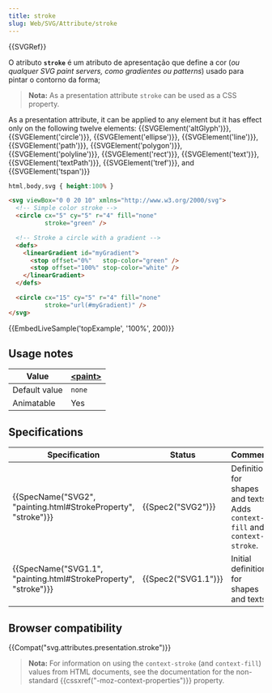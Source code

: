 ```yaml
---
title: stroke
slug: Web/SVG/Attribute/stroke
---
```

{{SVGRef}}

O atributo **`stroke`** é um atributo de apresentação que define a cor (_ou qualquer SVG_ _paint servers, como gradientes ou patterns_) usado para pintar o contorno da forma;

> **Nota:** As a presentation attribute `stroke` can be used as a CSS property.

As a presentation attribute, it can be applied to any element but it has effect only on the following twelve elements: {{SVGElement('altGlyph')}}, {{SVGElement('circle')}}, {{SVGElement('ellipse')}}, {{SVGElement('line')}}, {{SVGElement('path')}}, {{SVGElement('polygon')}}, {{SVGElement('polyline')}}, {{SVGElement('rect')}}, {{SVGElement('text')}}, {{SVGElement('textPath')}}, {{SVGElement('tref')}}, and {{SVGElement('tspan')}}

```css hidden
html,body,svg { height:100% }
```

```html
<svg viewBox="0 0 20 10" xmlns="http://www.w3.org/2000/svg">
  <!-- Simple color stroke -->
  <circle cx="5" cy="5" r="4" fill="none"
          stroke="green" />

  <!-- Stroke a circle with a gradient -->
  <defs>
    <linearGradient id="myGradient">
      <stop offset="0%"   stop-color="green" />
      <stop offset="100%" stop-color="white" />
    </linearGradient>
  </defs>

  <circle cx="15" cy="5" r="4" fill="none"
          stroke="url(#myGradient)" />
</svg>
```

{{EmbedLiveSample('topExample', '100%', 200)}}

## Usage notes

| Value         | **[\<paint>](/docs/Web/SVG/Content_type#Paint)** |
| ------------- | ------------------------------------------------ |
| Default value | `none`                                           |
| Animatable    | Yes                                              |

## Specifications

| Specification                                                                        | Status                   | Comment                                                                    |
| ------------------------------------------------------------------------------------ | ------------------------ | -------------------------------------------------------------------------- |
| {{SpecName("SVG2", "painting.html#StrokeProperty", "stroke")}} | {{Spec2("SVG2")}} | Definition for shapes and texts. Adds `context-fill` and `context-stroke`. |
| {{SpecName("SVG1.1", "painting.html#StrokeProperty", "stroke")}} | {{Spec2("SVG1.1")}} | Initial definition for shapes and texts                                    |

## Browser compatibility

{{Compat("svg.attributes.presentation.stroke")}}

> **Nota:** For information on using the `context-stroke` (and `context-fill`) values from HTML documents, see the documentation for the non-standard {{cssxref("-moz-context-properties")}} property.
